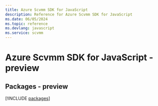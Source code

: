 ```yaml
---
title: Azure Scvmm SDK for JavaScript
description: Reference for Azure Scvmm SDK for JavaScript
ms.date: 06/05/2024
ms.topic: reference
ms.devlang: javascript
ms.service: scvmm
---
```

# Azure Scvmm SDK for JavaScript - preview
## Packages - preview
[!INCLUDE [packages](scvmm-index.md)]